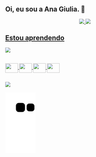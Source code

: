 ## Oi, eu sou a Ana Giulia. 👋

<div align="center">
  <a href="https://github.com/anagiulias">
  <img height="180em" src="https://github-readme-stats.vercel.app/api?username=anagiulias&show_icons=true&theme=tokyonight&include_all_commits=true&count_private=true"/>
  <img height="180em" src="https://github-readme-stats.vercel.app/api/top-langs/?username=anagiulias&layout=compact&langs_count=7&theme=tokyonight"/>
</div>

## Estou aprendendo
<p align="">
  <img src="https://media.tenor.com/Ug6cbVA1ZsMAAAAd/developer.gif" width="250">
</p>

<div style="display: inline_block"><br>
  <img align="center" height="30" width="40" src="https://cdn.jsdelivr.net/gh/devicons/devicon/icons/html5/html5-original.svg" />
  <img align="center" height="30" width="40" src="https://cdn.jsdelivr.net/gh/devicons/devicon/icons/css3/css3-original.svg" />
  <img align="center" height="30" width="40" src="https://cdn.jsdelivr.net/gh/devicons/devicon/icons/javascript/javascript-plain.svg" />
  <img align="center" height="30" width="40" src="https://cdn.jsdelivr.net/gh/devicons/devicon/icons/react/react-original.svg" />
</div>

  ##

<div>
  <a href="https://www.linkedin.com/in/ana-giulia-santos-76468a25b/" target="_blank"><img src="https://img.shields.io/badge/LinkedIn-0077B5?style=for-the-badge&logo=linkedin&logoColor=white" target="_blank"/a>
</div>

![Snake animation](https://github.com/anagiulias/anagiulias/blob/output/github-contribution-grid-snake.svg)

